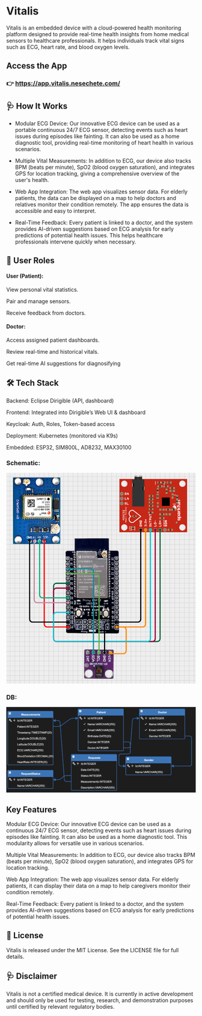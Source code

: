# Vitalis
Vitalis is an embedded device with a cloud-powered health monitoring platform designed to provide real-time health insights from home medical sensors to healthcare professionals. It helps individuals track vital signs such as ECG, heart rate, and blood oxygen levels.

## Access the App
### 👉 https://app.vitalis.nesechete.com/

## 🩺 How It Works
- Modular ECG Device: Our innovative ECG device can be used as a portable continuous 24/7 ECG sensor, detecting events such as heart issues during episodes like fainting. It can also be used as a home diagnostic tool, providing real-time monitoring of heart health in various scenarios.

- Multiple Vital Measurements: In addition to ECG, our device also tracks BPM (beats per minute), SpO2 (blood oxygen saturation), and integrates GPS for location tracking, giving a comprehensive overview of the user's health.

- Web App Integration: The web app visualizes sensor data. For elderly patients, the data can be displayed on a map to help doctors and relatives monitor their condition remotely. The app ensures the data is accessible and easy to interpret.

- Real-Time Feedback: Every patient is linked to a doctor, and the system provides AI-driven suggestions based on ECG analysis for early predictions of potential health issues. This helps healthcare professionals intervene quickly when necessary.

## 🔐 User Roles
#### User (Patient):

View personal vital statistics.

Pair and manage sensors.

Receive feedback from doctors.

#### Doctor:

Access assigned patient dashboards.

Review real-time and historical vitals.

Get real-time AI suggestions for diagnosifying

## 🛠️ Tech Stack
Backend: Eclipse Dirigible (API, dashboard)

Frontend: Integrated into Dirigible’s Web UI & dashboard

Keycloak: Auth, Roles, Token-based access

Deployment: Kubernetes (monitored via K9s)

Embedded: ESP32, SIM800L, AD8232, MAX30100

### Schematic:
![Schematic](./assets/circuit_image.png)

### DB:
![Database](./assets/DB.png)


## Key Features
Modular ECG Device: Our innovative ECG device can be used as a continuous 24/7 ECG sensor, detecting events such as heart issues during episodes like fainting. It can also be used as a home diagnostic tool. This modularity allows for versatile use in various scenarios.

Multiple Vital Measurements: In addition to ECG, our device also tracks BPM (beats per minute), SpO2 (blood oxygen saturation), and integrates GPS for location tracking.

Web App Integration: The web app visualizes sensor data. For elderly patients, it can display their data on a map to help caregivers monitor their condition remotely.

Real-Time Feedback: Every patient is linked to a doctor, and the system provides AI-driven suggestions based on ECG analysis for early predictions of potential health issues.

## 📄 License
Vitalis is released under the MIT License. See the LICENSE file for full details.

## 🩺 Disclaimer
Vitalis is not a certified medical device. It is currently in active development and should only be used for testing, research, and demonstration purposes until certified by relevant regulatory bodies.